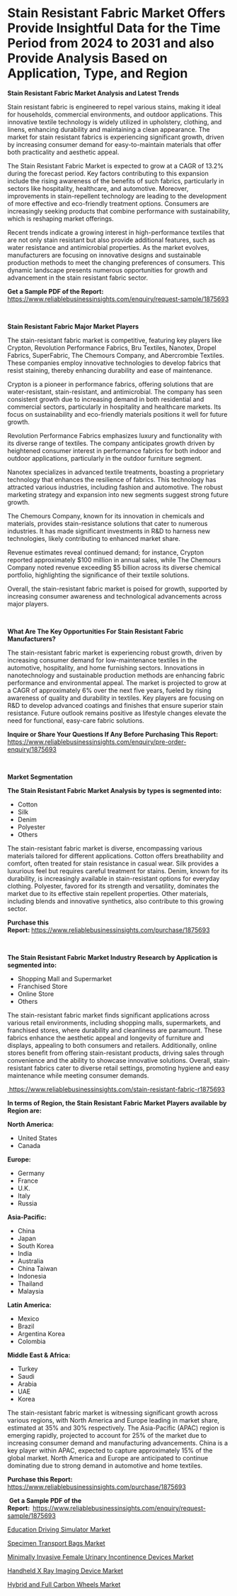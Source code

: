 <p><h1>Stain Resistant Fabric Market Offers Provide Insightful Data for the Time Period from 2024 to 2031 and also Provide Analysis Based on Application, Type, and Region</h1></p><p><strong>Stain Resistant Fabric Market Analysis and Latest Trends</strong></p>
<p><p>Stain resistant fabric is engineered to repel various stains, making it ideal for households, commercial environments, and outdoor applications. This innovative textile technology is widely utilized in upholstery, clothing, and linens, enhancing durability and maintaining a clean appearance. The market for stain resistant fabrics is experiencing significant growth, driven by increasing consumer demand for easy-to-maintain materials that offer both practicality and aesthetic appeal.</p><p>The Stain Resistant Fabric Market is expected to grow at a CAGR of 13.2% during the forecast period. Key factors contributing to this expansion include the rising awareness of the benefits of such fabrics, particularly in sectors like hospitality, healthcare, and automotive. Moreover, improvements in stain-repellent technology are leading to the development of more effective and eco-friendly treatment options. Consumers are increasingly seeking products that combine performance with sustainability, which is reshaping market offerings. </p><p>Recent trends indicate a growing interest in high-performance textiles that are not only stain resistant but also provide additional features, such as water resistance and antimicrobial properties. As the market evolves, manufacturers are focusing on innovative designs and sustainable production methods to meet the changing preferences of consumers. This dynamic landscape presents numerous opportunities for growth and advancement in the stain resistant fabric sector.</p></p>
<p><strong>Get a Sample PDF of the Report:&nbsp;</strong> <a href="https://www.reliablebusinessinsights.com/enquiry/request-sample/1875693?utm_campaign=1119&utm_medium=2&utm_source=Github&utm_content=ia&utm_term=11112024&utm_id=stain-resistant-fabric">https://www.reliablebusinessinsights.com/enquiry/request-sample/1875693</a></p>
<p>&nbsp;</p>
<p><strong>Stain Resistant Fabric Major Market Players</strong></p>
<p><p>The stain-resistant fabric market is competitive, featuring key players like Crypton, Revolution Performance Fabrics, Bru Textiles, Nanotex, Dropel Fabrics, SuperFabric, The Chemours Company, and Abercrombie Textiles. These companies employ innovative technologies to develop fabrics that resist staining, thereby enhancing durability and ease of maintenance.</p><p>Crypton is a pioneer in performance fabrics, offering solutions that are water-resistant, stain-resistant, and antimicrobial. The company has seen consistent growth due to increasing demand in both residential and commercial sectors, particularly in hospitality and healthcare markets. Its focus on sustainability and eco-friendly materials positions it well for future growth.</p><p>Revolution Performance Fabrics emphasizes luxury and functionality with its diverse range of textiles. The company anticipates growth driven by heightened consumer interest in performance fabrics for both indoor and outdoor applications, particularly in the outdoor furniture segment. </p><p>Nanotex specializes in advanced textile treatments, boasting a proprietary technology that enhances the resilience of fabrics. This technology has attracted various industries, including fashion and automotive. The robust marketing strategy and expansion into new segments suggest strong future growth.</p><p>The Chemours Company, known for its innovation in chemicals and materials, provides stain-resistance solutions that cater to numerous industries. It has made significant investments in R&D to harness new technologies, likely contributing to enhanced market share.</p><p>Revenue estimates reveal continued demand; for instance, Crypton reported approximately $100 million in annual sales, while The Chemours Company noted revenue exceeding $5 billion across its diverse chemical portfolio, highlighting the significance of their textile solutions.</p><p>Overall, the stain-resistant fabric market is poised for growth, supported by increasing consumer awareness and technological advancements across major players.</p></p>
<p>&nbsp;</p>
<p><strong>What Are The Key Opportunities For Stain Resistant Fabric Manufacturers?</strong></p>
<p><p>The stain-resistant fabric market is experiencing robust growth, driven by increasing consumer demand for low-maintenance textiles in the automotive, hospitality, and home furnishing sectors. Innovations in nanotechnology and sustainable production methods are enhancing fabric performance and environmental appeal. The market is projected to grow at a CAGR of approximately 6% over the next five years, fueled by rising awareness of quality and durability in textiles. Key players are focusing on R&D to develop advanced coatings and finishes that ensure superior stain resistance. Future outlook remains positive as lifestyle changes elevate the need for functional, easy-care fabric solutions.</p></p>
<p><strong>Inquire or Share Your Questions If Any Before Purchasing This Report:</strong> <a href="https://www.reliablebusinessinsights.com/enquiry/pre-order-enquiry/1875693?utm_campaign=1119&utm_medium=2&utm_source=Github&utm_content=ia&utm_term=11112024&utm_id=stain-resistant-fabric">https://www.reliablebusinessinsights.com/enquiry/pre-order-enquiry/1875693</a></p>
<p>&nbsp;</p>
<p><strong>Market Segmentation</strong></p>
<p><strong>The Stain Resistant Fabric Market Analysis by types is segmented into:</strong></p>
<p><ul><li>Cotton</li><li>Silk</li><li>Denim</li><li>Polyester</li><li>Others</li></ul></p>
<p><p>The stain-resistant fabric market is diverse, encompassing various materials tailored for different applications. Cotton offers breathability and comfort, often treated for stain resistance in casual wear. Silk provides a luxurious feel but requires careful treatment for stains. Denim, known for its durability, is increasingly available in stain-resistant options for everyday clothing. Polyester, favored for its strength and versatility, dominates the market due to its effective stain repellent properties. Other materials, including blends and innovative synthetics, also contribute to this growing sector.</p></p>
<p><strong>Purchase this Report:&nbsp;</strong><a href="https://www.reliablebusinessinsights.com/purchase/1875693?utm_campaign=1119&utm_medium=2&utm_source=Github&utm_content=ia&utm_term=11112024&utm_id=stain-resistant-fabric">https://www.reliablebusinessinsights.com/purchase/1875693</a></p>
<p>&nbsp;</p>
<p><strong>The Stain Resistant Fabric Market Industry Research by Application is segmented into:</strong></p>
<p><ul><li>Shopping Mall and Supermarket</li><li>Franchised Store</li><li>Online Store</li><li>Others</li></ul></p>
<p><p>The stain-resistant fabric market finds significant applications across various retail environments, including shopping malls, supermarkets, and franchised stores, where durability and cleanliness are paramount. These fabrics enhance the aesthetic appeal and longevity of furniture and displays, appealing to both consumers and retailers. Additionally, online stores benefit from offering stain-resistant products, driving sales through convenience and the ability to showcase innovative solutions. Overall, stain-resistant fabrics cater to diverse retail settings, promoting hygiene and easy maintenance while meeting consumer demands.</p></p>
<p><a href="https://www.reliablebusinessinsights.com/stain-resistant-fabric-r1875693?utm_campaign=1119&utm_medium=2&utm_source=Github&utm_content=ia&utm_term=11112024&utm_id=stain-resistant-fabric">&nbsp;https://www.reliablebusinessinsights.com/stain-resistant-fabric-r1875693</a></p>
<p><strong>In terms of Region, the Stain Resistant Fabric Market Players available by Region are:</strong></p>
<p>
    <p> <strong> North America: </strong>
        <ul>
            <li>United States</li>
            <li>Canada</li>
        </ul>
        </p> 
    <p> <strong> Europe: </strong>
        <ul>
            <li>Germany</li>
            <li>France</li>
            <li>U.K.</li>
            <li>Italy</li>
            <li>Russia</li>
        </ul>
        </p> 
    <p> <strong> Asia-Pacific: </strong>
        <ul>
            <li>China</li>
            <li>Japan</li>
            <li>South Korea</li>
            <li>India</li>
            <li>Australia</li>
            <li>China Taiwan</li>
            <li>Indonesia</li>
            <li>Thailand</li>
            <li>Malaysia</li>
        </ul>
        </p> 
    <p> <strong> Latin America: </strong>
        <ul>
            <li>Mexico</li>
            <li>Brazil</li>
            <li>Argentina Korea</li>
            <li>Colombia</li>
        </ul>
        </p> 
    <p> <strong> Middle East & Africa: </strong>
        <ul>
            <li>Turkey</li>
            <li>Saudi</li>
            <li>Arabia</li>
            <li>UAE</li>
            <li>Korea</li>
        </ul>
    </p>
    </p>
<p><p>The stain-resistant fabric market is witnessing significant growth across various regions, with North America and Europe leading in market share, estimated at 35% and 30% respectively. The Asia-Pacific (APAC) region is emerging rapidly, projected to account for 25% of the market due to increasing consumer demand and manufacturing advancements. China is a key player within APAC, expected to capture approximately 15% of the global market. North America and Europe are anticipated to continue dominating due to strong demand in automotive and home textiles.</p></p>
<p><strong>Purchase this Report: </strong><a href="https://www.reliablebusinessinsights.com/purchase/1875693?utm_campaign=1119&utm_medium=2&utm_source=Github&utm_content=ia&utm_term=11112024&utm_id=stain-resistant-fabric">https://www.reliablebusinessinsights.com/purchase/1875693</a></p>
<p>&nbsp;<strong>Get a Sample PDF of the Report:&nbsp;&nbsp;</strong><a href="https://www.reliablebusinessinsights.com/enquiry/request-sample/1875693?utm_campaign=1119&utm_medium=2&utm_source=Github&utm_content=ia&utm_term=11112024&utm_id=stain-resistant-fabric">https://www.reliablebusinessinsights.com/enquiry/request-sample/1875693</a></p>
<p><strong></strong></p>
<p><p><a href="https://www.linkedin.com/pulse/key-drivers-education-driving-simulator-market-trends-future-pgnof?utm_campaign=1119&utm_medium=2&utm_source=Github&utm_content=ia&utm_term=11112024&utm_id=stain-resistant-fabric">Education Driving Simulator Market</a></p><p><a href="https://github.com/gabrielleq8bung/Market-Research-Report-List-1/blob/main/specimen-transport-bags-market.md?utm_campaign=1119&utm_medium=2&utm_source=Github&utm_content=ia&utm_term=11112024&utm_id=stain-resistant-fabric">Specimen Transport Bags Market</a></p><p><a href="https://issuu.com/reportprime-2/docs/minimally-invasive-female-urinary-i_f60ede2dc14aa6?utm_campaign=1119&utm_medium=2&utm_source=Github&utm_content=ia&utm_term=11112024&utm_id=stain-resistant-fabric">Minimally Invasive Female Urinary Incontinence Devices Market</a></p><p><a href="https://issuu.com/reportprime-2/docs/handheld-x-ray-imaging-device-marke_356159cad179e7?utm_campaign=1119&utm_medium=2&utm_source=Github&utm_content=ia&utm_term=11112024&utm_id=stain-resistant-fabric">Handheld X Ray Imaging Device Market</a></p><p><a href="https://www.linkedin.com/pulse/global-hybrid-full-carbon-wheels-market-focus-product-type-oljff?utm_campaign=1119&utm_medium=2&utm_source=Github&utm_content=ia&utm_term=11112024&utm_id=stain-resistant-fabric">Hybrid and Full Carbon Wheels Market</a></p></p>